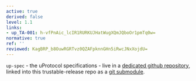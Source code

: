 ```yaml
---
active: true
derived: false
level: 1.1
links:
- up_TA-001: h-vfPnAic_lcIR1RURKUJHatWugXQmJQboOr1pmTq0w=
normative: true
ref: ''
reviewed: KagBRP_b8OuwRGRTvz0QZAFpknnGHn5iRwcJNxXojdU=
---
```


`up-spec` - the uProtocol specifications - live in a [dedicated github repository](https://github.com/eclipse-uprotocol/up-spec), linked into this trustable-release repo as a [git submodule](/up-spec/).
